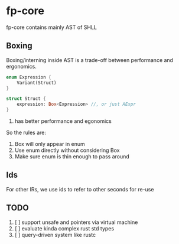 # fp-core

fp-core contains mainly AST of SHLL

## Boxing

Boxing/interning inside AST is a trade-off between performance and ergonomics.

```rust
enum Expression {
    Variant(Struct)
}

struct Struct {
    expression: Box<Expression> //, or just AExpr
}
```

1. has better performance and egonomics

So the rules are:

1. Box will only appear in enum
2. Use enum directly without considering Box
3. Make sure enum is thin enough to pass around

## Ids

For other IRs, we use ids to refer to other seconds for re-use

## TODO

1. [ ] support unsafe and pointers via virtual machine
2. [ ] evaluate kinda complex rust std types
3. [ ] query-driven system like rustc

